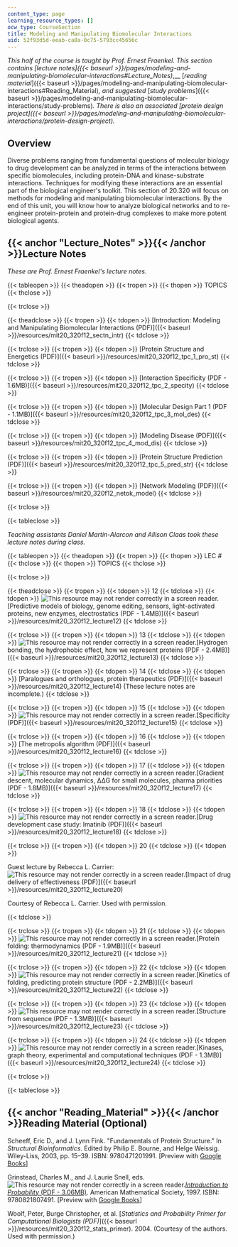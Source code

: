 ```yaml
---
content_type: page
learning_resource_types: []
ocw_type: CourseSection
title: Modeling and Manipulating Biomolecular Interactions
uid: 52f93d5d-eeab-ca0a-0c75-5793cc45656c
---
```


_This half of the course is taught by Prof. Ernest Fraenkel. This section contains_ _[_lecture notes_]({{< baseurl >}}/pages/modeling-and-manipulating-biomolecular-interactions#Lecture_Notes)_,__ [_reading material_]({{< baseurl >}}/pages/modeling-and-manipulating-biomolecular-interactions#Reading_Material)_,_ _and suggested_ [_study problems_]({{< baseurl >}}/pages/modeling-and-manipulating-biomolecular-interactions/study-problems)_._ _There is also an associated [protein design project]({{< baseurl >}}/pages/modeling-and-manipulating-biomolecular-interactions/protein-design-project)._

Overview
--------

Diverse problems ranging from fundamental questions of molecular biology to drug development can be analyzed in terms of the interactions between specific biomolecules, including protein-DNA and kinase-substrate interactions. Techniques for modifying these interactions are an essential part of the biological engineer's toolkit. This section of 20.320 will focus on methods for modeling and manipulating biomolecular interactions. By the end of this unit, you will know how to analyze biological networks and to re-engineer protein-protein and protein-drug complexes to make more potent biological agents.

{{< anchor "Lecture_Notes" >}}{{< /anchor >}}Lecture Notes
----------------------------------------------------------

_These are Prof. Ernest Fraenkel's lecture notes._

{{< tableopen >}}
{{< theadopen >}}
{{< tropen >}}
{{< thopen >}}
TOPICS
{{< thclose >}}

{{< trclose >}}

{{< theadclose >}}
{{< tropen >}}
{{< tdopen >}}
[Introduction: Modeling and Manipulating Biomolecular Interactions (PDF)]({{< baseurl >}}/resources/mit20_320f12_sectn_intr)
{{< tdclose >}}

{{< trclose >}}
{{< tropen >}}
{{< tdopen >}}
[Protein Structure and Energetics (PDF)]({{< baseurl >}}/resources/mit20_320f12_tpc_1_pro_st)
{{< tdclose >}}

{{< trclose >}}
{{< tropen >}}
{{< tdopen >}}
[Interaction Specificity (PDF - 1.6MB)]({{< baseurl >}}/resources/mit20_320f12_tpc_2_specity)
{{< tdclose >}}

{{< trclose >}}
{{< tropen >}}
{{< tdopen >}}
[Molecular Design Part 1 (PDF - 1.1MB)]({{< baseurl >}}/resources/mit20_320f12_tpc_3_mol_des)
{{< tdclose >}}

{{< trclose >}}
{{< tropen >}}
{{< tdopen >}}
[Modeling Disease (PDF)]({{< baseurl >}}/resources/mit20_320f12_tpc_4_mod_dis)
{{< tdclose >}}

{{< trclose >}}
{{< tropen >}}
{{< tdopen >}}
[Protein Structure Prediction (PDF)]({{< baseurl >}}/resources/mit20_320f12_tpc_5_pred_str)
{{< tdclose >}}

{{< trclose >}}
{{< tropen >}}
{{< tdopen >}}
[Network Modeling (PDF)]({{< baseurl >}}/resources/mit20_320f12_netok_model)
{{< tdclose >}}

{{< trclose >}}

{{< tableclose >}}

_Teaching assistants Daniel Martin-Alarcon and Allison Claas took these lecture notes during class._

{{< tableopen >}}
{{< theadopen >}}
{{< tropen >}}
{{< thopen >}}
LEC #
{{< thclose >}}
{{< thopen >}}
TOPICS
{{< thclose >}}

{{< trclose >}}

{{< theadclose >}}
{{< tropen >}}
{{< tdopen >}}
12
{{< tdclose >}}
{{< tdopen >}}
![This resource may not render correctly in a screen reader.](/images/inacessible.gif)[Predictive models of biology, genome editing, sensors, light-activated proteins, new enzymes, electrostatics (PDF - 1.4MB)]({{< baseurl >}}/resources/mit20_320f12_lecture12)
{{< tdclose >}}

{{< trclose >}}
{{< tropen >}}
{{< tdopen >}}
13
{{< tdclose >}}
{{< tdopen >}}
![This resource may not render correctly in a screen reader.](/images/inacessible.gif)[Hydrogen bonding, the hydrophobic effect, how we represent proteins (PDF - 2.4MB)]({{< baseurl >}}/resources/mit20_320f12_lecture13)
{{< tdclose >}}

{{< trclose >}}
{{< tropen >}}
{{< tdopen >}}
14
{{< tdclose >}}
{{< tdopen >}}
[Paralogues and orthologues, protein therapeutics (PDF)]({{< baseurl >}}/resources/mit20_320f12_lecture14) (These lecture notes are incomplete.)
{{< tdclose >}}

{{< trclose >}}
{{< tropen >}}
{{< tdopen >}}
15
{{< tdclose >}}
{{< tdopen >}}
![This resource may not render correctly in a screen reader.](/images/inacessible.gif)[Specificity (PDF)]({{< baseurl >}}/resources/mit20_320f12_lecture15)
{{< tdclose >}}

{{< trclose >}}
{{< tropen >}}
{{< tdopen >}}
16
{{< tdclose >}}
{{< tdopen >}}
[The metropolis algorithm (PDF)]({{< baseurl >}}/resources/mit20_320f12_lecture16)
{{< tdclose >}}

{{< trclose >}}
{{< tropen >}}
{{< tdopen >}}
17
{{< tdclose >}}
{{< tdopen >}}
![This resource may not render correctly in a screen reader.](/images/inacessible.gif)[Gradient descent, molecular dynamics, ΔΔG for small molecules, pharma priorities (PDF - 1.8MB)]({{< baseurl >}}/resources/mit20_320f12_lecture17)
{{< tdclose >}}

{{< trclose >}}
{{< tropen >}}
{{< tdopen >}}
18
{{< tdclose >}}
{{< tdopen >}}
![This resource may not render correctly in a screen reader.](/images/inacessible.gif)[Drug development case study: Imatinib (PDF)]({{< baseurl >}}/resources/mit20_320f12_lecture18)
{{< tdclose >}}

{{< trclose >}}
{{< tropen >}}
{{< tdopen >}}
20
{{< tdclose >}}
{{< tdopen >}}


Guest lecture by Rebecca L. Carrier: ![This resource may not render correctly in a screen reader.](/images/inacessible.gif)[Impact of drug delivery of effectiveness (PDF)]({{< baseurl >}}/resources/mit20_320f12_lecture20)

Courtesy of Rebecca L. Carrier. Used with permission.


{{< tdclose >}}

{{< trclose >}}
{{< tropen >}}
{{< tdopen >}}
21
{{< tdclose >}}
{{< tdopen >}}
![This resource may not render correctly in a screen reader.](/images/inacessible.gif)[Protein folding: thermodynamics (PDF - 1.9MB)]({{< baseurl >}}/resources/mit20_320f12_lecture21)
{{< tdclose >}}

{{< trclose >}}
{{< tropen >}}
{{< tdopen >}}
22
{{< tdclose >}}
{{< tdopen >}}
![This resource may not render correctly in a screen reader.](/images/inacessible.gif)[Kinetics of folding, predicting protein structure (PDF - 2.2MB)]({{< baseurl >}}/resources/mit20_320f12_lecture22)
{{< tdclose >}}

{{< trclose >}}
{{< tropen >}}
{{< tdopen >}}
23
{{< tdclose >}}
{{< tdopen >}}
![This resource may not render correctly in a screen reader.](/images/inacessible.gif)[Structure from sequence (PDF - 1.3MB)]({{< baseurl >}}/resources/mit20_320f12_lecture23)
{{< tdclose >}}

{{< trclose >}}
{{< tropen >}}
{{< tdopen >}}
24
{{< tdclose >}}
{{< tdopen >}}
![This resource may not render correctly in a screen reader.](/images/inacessible.gif)[Kinases, graph theory, experimental and computational techniques (PDF - 1.3MB)]({{< baseurl >}}/resources/mit20_320f12_lecture24)
{{< tdclose >}}

{{< trclose >}}

{{< tableclose >}}

{{< anchor "Reading_Material" >}}{{< /anchor >}}Reading Material (Optional)
---------------------------------------------------------------------------

Scheeff, Eric D., and J. Lynn Fink. "Fundamentals of Protein Structure." In _Structural Bioinformatics_. Edited by Philip E. Bourne, and Helge Weissig. Wiley-Liss, 2003, pp. 15–39. ISBN: 9780471201991. \[Preview with [Google Books](http://books.google.com/books?id=4H_ai7ivRIcC&pg=PA15#v=onepage)\]

Grinstead, Charles M., and J. Laurie Snell, eds. ![This resource may not render correctly in a screen reader.](/images/inacessible.gif)[_Introduction to Probability_ (PDF - 3.06MB)](http://www.dartmouth.edu/~chance/teaching_aids/books_articles/probability_book/amsbook.mac.pdf). American Mathematical Society, 1997. ISBN: 9780821807491. \[Preview with [Google Books](http://books.google.com/books?id=14oq4uWGCkwC&pg=PAfrontcover)\]

Woolf, Peter, Burge Christopher, et al. [_Statistics and Probability Primer for Computational Biologists (PDF)_]({{< baseurl >}}/resources/mit20_320f12_stats_primer). 2004. (Courtesy of the authors. Used with permission.)